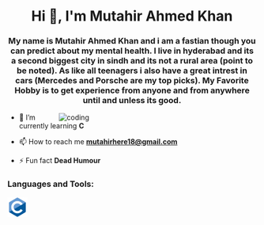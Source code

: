 <h1 align="center">Hi 👋, I'm Mutahir Ahmed Khan</h1>
<h3 align="center">My name is Mutahir Ahmed Khan and i am a fastian though you can predict about my mental health. I live in hyderabad and its a second biggest city in sindh and its not a rural area (point to be noted). As like all teenagers i also have a great intrest in cars (Mercedes and Porsche are my top picks). My Favorite Hobby is to get experience from anyone and from anywhere until and unless its good.</h3>

<img align="right" alt="coding" width="400" src="https://www.bing.com/th/id/OGC.1002d82ed4f715f2a8160086de72d134?pid=1.7&rurl=https%3a%2f%2fmedia.giphy.com%2fmedia%2fJswaQVuTNWp56%2fgiphy.gif&ehk=U7QfDhZVhQQvegzEPU10sgCqarO7u8vgbeuU8oO4Csk%3d">


- 🌱 I’m currently learning **C**

- 📫 How to reach me **mutahirhere18@gmail.com**

- ⚡ Fun fact **Dead Humour**



<h3 align="left">Languages and Tools:</h3>
<p align="left"> <a href="https://www.cprogramming.com/" target="_blank" rel="noreferrer"> <img src="https://raw.githubusercontent.com/devicons/devicon/master/icons/c/c-original.svg" alt="c" width="40" height="40"/> </a> </p>
